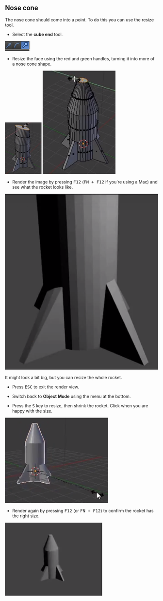 ## Nose cone

The nose cone should come into a point. To do this you can use the resize tool.

+ Select the **cube end** tool.

![Cube ends tool](images/blender-handles-menu-2.png)

+ Resize the face using the red and green handles, turning it into more of a nose cone shape.

![Resize the face](images/blender-rocket-nose-resize-1.png)
![Resize the face](images/blender-rocket-nose-resize-2.png)

+ Render the image by pressing <kbd>F12</kbd> (<kbd>FN + F12</kbd> if you're using a Mac) and see what the rocket looks like.

![Render the rocket](images/blender-rocket-render-1.png)

It might look a bit big, but you can resize the whole rocket.

+ Press <kbd>ESC</kbd> to exit the render view.

+ Switch back to **Object Mode** using the menu at the bottom.

+ Press the <kbd>S</kbd> key to resize, then shrink the rocket. Click when you are happy with the size.

![Resize the rocket](images/blender-rocket-resize.png)

+ Render again by pressing <kbd>F12</kbd> (or <kbd>FN + F12</kbd>) to confirm the rocket has the right size.

![Small rendered rocket](images/blender-rocket-render-2.png)
